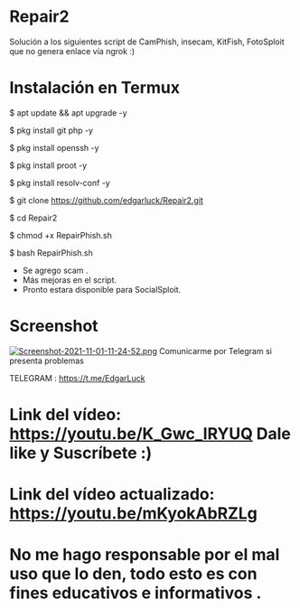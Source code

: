 # Repair2
Solución a los siguientes script de CamPhish, insecam, KitFish, FotoSploit que no genera enlace vía ngrok :)

# Instalación en Termux

$ apt update && apt upgrade -y

$ pkg install git php -y

$ pkg install openssh -y

$ pkg install proot -y

$ pkg install resolv-conf -y

$ git clone https://github.com/edgarluck/Repair2.git

$ cd Repair2

$ chmod +x RepairPhish.sh

$ bash RepairPhish.sh

* Se agrego scam .
* Más mejoras en el script.
* Pronto estara disponible para SocialSploit.
# Screenshot 
[![Screenshot-2021-11-01-11-24-52.png](https://i.postimg.cc/zDs304Xj/Screenshot-2021-11-01-11-24-52.png)](https://postimg.cc/LhVHsCPY)
Comunicarme por Telegram si presenta problemas

TELEGRAM : https://t.me/EdgarLuck

# Link del vídeo: https://youtu.be/K_Gwc_lRYUQ Dale like y Suscríbete :)

# Link del vídeo actualizado: https://youtu.be/mKyokAbRZLg

# No me hago responsable por el mal uso que lo den, todo esto es con fines educativos e informativos .
